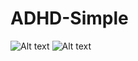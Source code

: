 # ADHD-Simple

![Alt text](thumb/ADHD-Simple-01.pngto/image.png)
![Alt text](thumb/ADHD-Simple-02.pngto/image.png)
